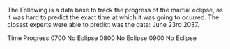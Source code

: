 The Following is a data base to track the progress of the martial eclipse, as it was hard to
predict the exact time at which it was going to ocurred. The closest experts were able to
predict was the date: June 23rd 2037.

Time    Progress
0700    No Eclipse
0800    No Eclipse
0900    No Eclipse
